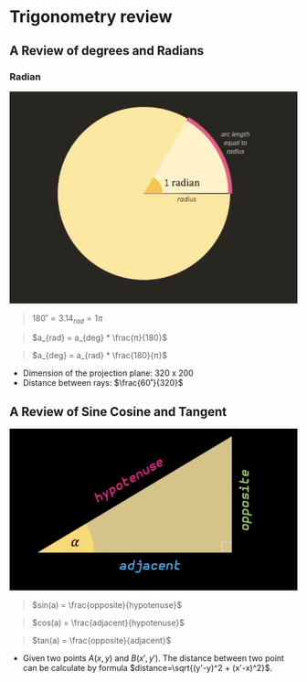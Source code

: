 # Trigonometry review

## A Review of degrees and Radians

### Radian

![Radian](./assets/radian.png)

> $180˚ = 3.14_{rad} = 1π$

> $a_{rad} = a_{deg} * \frac{π}{180}$

> $a_{deg} = a_{rad} * \frac{180}{π}$

- Dimension of the projection plane: 320 x 200
- Distance between rays: $\frac{60˚}{320}$

## A Review of Sine Cosine and Tangent

![Triangle](./assets/triangle-side-with-name.png)

> $sin(a) = \frac{opposite}{hypotenuse}$

> $cos(a) = \frac{adjacent}{hypotenuse}$ 

> $tan(a) = \frac{opposite}{adjacent}$

- Given two points $A(x,y)$ and $B(x',y')$. The distance between two point can be
calculate by formula $distance=\sqrt{(y'-y)^2 + (x'-x)^2}$.
